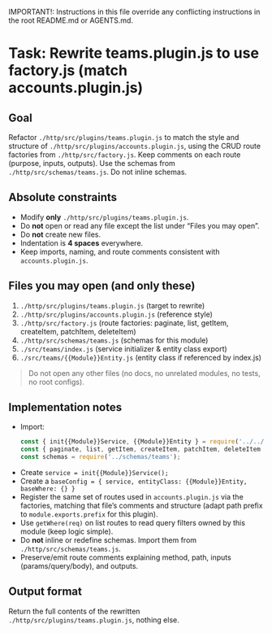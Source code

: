 IMPORTANT!: Instructions in this file override any conflicting instructions in the root README.md or AGENTS.md.

# Task: Rewrite teams.plugin.js to use factory.js (match accounts.plugin.js)

## Goal
Refactor `./http/src/plugins/teams.plugin.js` to match the style and structure of `./http/src/plugins/accounts.plugin.js`, using the CRUD route factories from `./http/src/factory.js`. Keep comments on each route (purpose, inputs, outputs). Use the schemas from `./http/src/schemas/teams.js`. Do not inline schemas.

## Absolute constraints
- Modify **only** `./http/src/plugins/teams.plugin.js`.
- Do **not** open or read any file except the list under “Files you may open”.
- Do **not** create new files.
- Indentation is **4 spaces** everywhere.
- Keep imports, naming, and route comments consistent with `accounts.plugin.js`.

## Files you may open (and only these)
1. `./http/src/plugins/teams.plugin.js`        (target to rewrite)  
2. `./http/src/plugins/accounts.plugin.js`         (reference style)  
3. `./http/src/factory.js`                         (route factories: paginate, list, getItem, createItem, patchItem, deleteItem)  
4. `./http/src/schemas/teams.js`              (schemas for this module)  
5. `./src/teams/index.js`                     (service initializer & entity class export)  
6. `./src/teams/{{Module}}Entity.js`          (entity class if referenced by index.js)  

> Do not open any other files (no docs, no unrelated modules, no tests, no root configs).

## Implementation notes
- Import:
    ```js
    const { init{{Module}}Service, {{Module}}Entity } = require('../../src/teams');
    const { paginate, list, getItem, createItem, patchItem, deleteItem } = require('../factory');
    const schemas = require('../schemas/teams');
    ```
- Create `service = init{{Module}}Service();`
- Create a `baseConfig = { service, entityClass: {{Module}}Entity, baseWhere: {} }`
- Register the same set of routes used in `accounts.plugin.js` via the factories, matching that file’s comments and structure (adapt path prefix to `module.exports.prefix` for this plugin).
- Use `getWhere(req)` on list routes to read query filters owned by this module (keep logic simple).
- Do **not** inline or redefine schemas. Import them from `./http/src/schemas/teams.js`.
- Preserve/emit route comments explaining method, path, inputs (params/query/body), and outputs.

## Output format
Return the full contents of the rewritten `./http/src/plugins/teams.plugin.js`, nothing else.